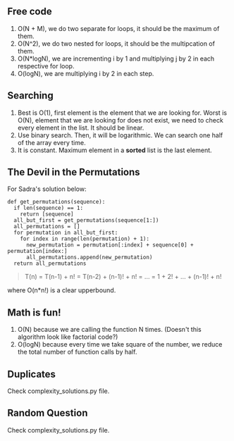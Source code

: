 ## Free code

1. O(N + M), we do two separate for loops, it should be the maximum of them.
2. O(N^2), we do two nested for loops, it should be the multipcation of them.
3. O(N*logN), we are incrementing i by 1 and multiplying j by 2 in each respective for loop.
4. O(logN), we are multiplying i by 2 in each step.

## Searching

1. Best is O(1), first element is the element that we are looking for. Worst is O(N), element that we are looking for does not exist, we need to check every element in the list. It should be linear.
2. Use binary search. Then, it will be logarithmic. We can search one half of the array every time.
3. It is constant. Maximum element in a **sorted** list is the last element. 

## The Devil in the Permutations

For Sadra's solution below:

```
def get_permutations(sequence):
  if len(sequence) == 1:
    return [sequence]
  all_but_first = get_permutations(sequence[1:])
  all_permutations = []
  for permutation in all_but_first:
    for index in range(len(permutation) + 1):
      new_permutation = permutation[:index] + sequence[0] + permutation[index:]
      all_permutations.append(new_permutation)
  return all_permutations
```

> T(n) = T(n-1) + n!
>      = T(n-2) + (n-1)! + n!
>      = ...
>      = 1 + 2! + ... + (n-1)! + n!

where O(n*n!) is a clear upperbound.

## Math is fun!

1. O(N) because we are calling the function N times. (Doesn't this algorithm look like factorial code?)
2. O(logN) because every time we take square of the number, we reduce the total number of function calls by half.

## Duplicates

Check complexity_solutions.py file.

## Random Question

Check complexity_solutions.py file.
